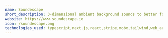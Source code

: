 ```yaml
---
name: Soundescape
short_description: 3-dimensional ambient background sounds to better focus during work
website: https://www.soundescape.io
icon: /soundescape.png
technologies_used: typescript,next.js,react,stripe,mobx,tailwind,web_audio_api
---
```

